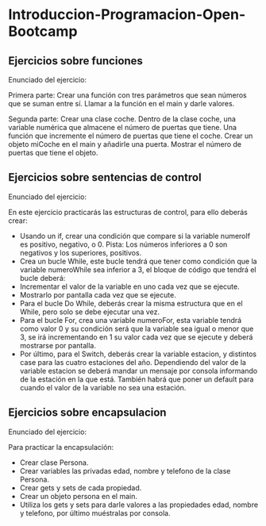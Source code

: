 # Introduccion-Programacion-Open-Bootcamp

## Ejercicios sobre funciones

Enunciado del ejercicio:

Primera parte:
Crear una función con tres parámetros que sean números que se suman entre sí.
Llamar a la función en el main y darle valores.

Segunda parte:
Crear una clase coche.
Dentro de la clase coche, una variable numérica que almacene el número de puertas que tiene.
Una función que incremente el número de puertas que tiene el coche.
Crear un objeto miCoche en el main y añadirle una puerta.
Mostrar el número de puertas que tiene el objeto.

## Ejercicios sobre sentencias de control

Enunciado del ejercicio:

En este ejercicio practicarás las estructuras de control, para ello deberás crear:

* Usando un if, crear una condición que compare si la variable numeroIf es positivo, negativo, o 0.
Pista: Los números inferiores a 0 son negativos y los superiores, positivos.
* Crea un bucle While, este bucle tendrá que tener como condición que la variable numeroWhile sea inferior a 3, el bloque de código que tendrá el bucle deberá:
* Incrementar el valor de la variable en uno cada vez que se ejecute.
* Mostrarlo por pantalla cada vez que se ejecute.
* Para el bucle Do While, deberás crear la misma estructura que en el While, pero solo se debe ejecutar una vez.
* Para el bucle For, crea una variable numeroFor, esta variable tendrá como valor 0 y su condición será que la variable sea igual o menor que 3, se irá incrementando en 1 su valor cada vez que se ejecute y deberá mostrarse por pantalla.
* Por último, para el Switch, deberás crear la variable estacion, y distintos case para las cuatro estaciones del año. Dependiendo del valor de la variable estacion se deberá mandar un mensaje por consola informando de la estación en la que está. También habrá que poner un default para cuando el valor de la variable no sea una estación.

## Ejercicios sobre encapsulacion

Enunciado del ejercicio:

Para practicar la encapsulación:

* Crear clase Persona.
* Crear variables las privadas edad, nombre y telefono de la clase Persona.
* Crear gets y sets de cada propiedad.
* Crear un objeto persona en el main.
* Utiliza los gets y sets para darle valores a las propiedades edad, nombre y telefono, por último muéstralas por consola.
